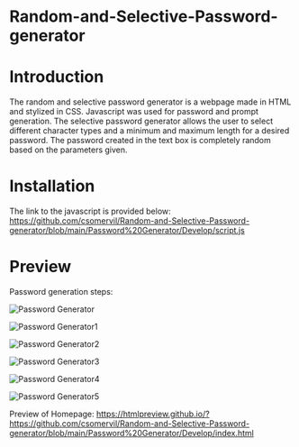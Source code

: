 # Random-and-Selective-Password-generator

# Introduction

The random and selective password generator is a webpage made in HTML and stylized in CSS. Javascript was used for password and prompt generation. The selective password generator allows the user to select different character types and a minimum and maximum length for a desired password. The password created in the text box is completely random based on the parameters given.

# Installation

The link to the javascript is provided below:
https://github.com/csomervil/Random-and-Selective-Password-generator/blob/main/Password%20Generator/Develop/script.js

# Preview

Password generation steps:

![Password Generator](https://user-images.githubusercontent.com/100229796/157524850-f72ec467-74ea-492f-bb35-72366c0b0d44.png)

![Password Generator1](https://user-images.githubusercontent.com/100229796/157524849-be1b1527-c2d4-4d8c-a011-9c76aacfff92.png)

![Password Generator2](https://user-images.githubusercontent.com/100229796/157524847-8fe245b5-4f0c-4c8f-aa1d-0d9985178c4d.png)

![Password Generator3](https://user-images.githubusercontent.com/100229796/157524845-8852d68b-eab3-421f-b241-de3ccfd49db7.png)

![Password Generator4](https://user-images.githubusercontent.com/100229796/157524839-10340410-a8fd-48fc-8a0d-d6d143853deb.png)

![Password Generator5](https://user-images.githubusercontent.com/100229796/157524843-b9c0650d-695e-4972-ad33-41998108af84.png)

Preview of Homepage:
https://htmlpreview.github.io/?https://github.com/csomervil/Random-and-Selective-Password-generator/blob/main/Password%20Generator/Develop/index.html

